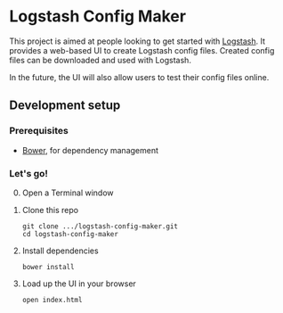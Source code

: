 # Logstash Config Maker

This project is aimed at people looking to get started with [Logstash](https://www.elastic.co/products/logstash). It provides a web-based UI to create Logstash config files. Created config files can be downloaded and used with Logstash.

In the future, the UI will also allow users to test their config files online.

## Development setup

### Prerequisites
* [Bower](http://bower.io/), for dependency management

### Let's go!

0. Open a Terminal window

1. Clone this repo

   ```
   git clone .../logstash-config-maker.git
   cd logstash-config-maker
   ```

2. Install dependencies

   ```
   bower install
   ```

3. Load up the UI in your browser

   ```
   open index.html
   ```
